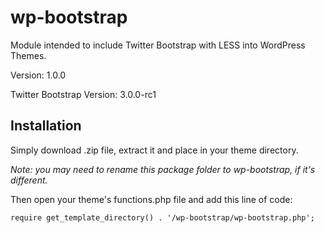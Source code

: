 wp-bootstrap
============

Module intended to include Twitter Bootstrap with LESS into WordPress Themes.

Version: 1.0.0

Twitter Bootstrap Version: 3.0.0-rc1

Installation
------------

Simply download .zip file, extract it and place in your theme directory.

_Note: you may need to rename this package folder to wp-bootstrap, if it's different._

Then open your theme's functions.php file and add this line of code:

    require get_template_directory() . '/wp-bootstrap/wp-bootstrap.php';


